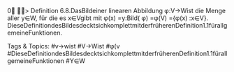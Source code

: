 0
>
Definition 6.8.DasBildeiner linearen Abbildung φ:V→Wist die Menge aller y∈W, für die es
x∈Vgibt mit φ(x) =y:Bild( φ) =φ(V) ={φ(x) :x∈V}.
DieseDefinitiondesBildesdecktsichkomplettmitderfrüherenDefinition1.1fürallgemeineFunktionen.

   Tags & Topics:
   #v→wist
   #V→Wist
   #φ(v
   #DieseDefinitiondesBildesdecktsichkomplettmitderfrüherenDefinition1.1fürallgemeineFunktionen
   #Y∈W
